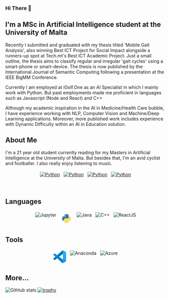 ### Hi There 👋



## I'm a MSc in Artificial Intelligence student at the University of Malta
  Recently I submitted and graduated with my thesis titled 'Mobile Gait Analysis', also winning Best ICT Project for Social Impact alongside a runners-up spot at Tech.mt's Best ICT Academic Project.  Just a small outline, the thesis aims to classify regular and irregular 'gait cycles' using a smart-phone or smart-device. The thesis is now published by the International Journal of Semantic Computing following a presentation at the IEEE BigMM Conference.
  
  Currently I am employed at iGolf.One as an AI Specialist in which I mainly work with Python. But past employments made me proficient in languages such as Javascript (Node and React) and C++
  
  Although my academic inspiration in the AI in Medicine/Health Care bubble, I have experience working with NLP, Computer Vision and Machine/Deep Learning applications. Moreover, more published work includes experience with Dynamic Difficulty within an AI in Education solution.

## About Me 

I'm a 21 year old student currently reading for my Masters in Artificial Intelligence at the University of Malta. But besides that, I'm an avid cyclist and footballer. I also really enjoy listening to music. 

<p align="center">
 <a href="https://www.kaggle.com/owenagius" target="_blank" rel="noopener noreferrer"> <img src="https://cdn4.iconfinder.com/data/icons/logos-and-brands/512/189_Kaggle_logo_logos-512.png" alt="Python" height="40" style="vertical-align:top; margin:4px"></a>
 <a href="mailto:owenagius24@gmail.com"> <img src="https://w7.pngwing.com/pngs/132/138/png-transparent-gmail-icon-gmail-computer-icons-email-google-contacts-google-account-gmail-blue-angle-text-thumbnail.png" alt="Python" height="40" style="vertical-align:top; margin:4px"></a>
 <a href="https://www.instagram.com/agiusagram"> <img src="https://upload.wikimedia.org/wikipedia/commons/thumb/e/e7/Instagram_logo_2016.svg/768px-Instagram_logo_2016.svg.png" alt="Python" height="40" style="vertical-align:top; margin:4px"></a>
 <a href="https://www.linkedin.com/in/owen-agius-1782bb233"> <img src="https://upload.wikimedia.org/wikipedia/commons/thumb/c/ca/LinkedIn_logo_initials.png/768px-LinkedIn_logo_initials.png" alt="Python" height="40" style="vertical-align:top; margin:4px"></a>
</p>

<br />

## Languages
<p align="center">
<img src="https://upload.wikimedia.org/wikipedia/commons/thumb/3/38/Jupyter_logo.svg/883px-Jupyter_logo.svg.png" alt="Jupyter" height="40" style="vertical-align:top; margin:4px">
<img src="https://raw.githubusercontent.com/github/explore/80688e429a7d4ef2fca1e82350fe8e3517d3494d/topics/python/python.png" alt="Python" height="40" style="vertical-align:top; margin:4px">
<img src="https://dev.java/assets/images/java-logo-vert-blk.png" alt="Java" height="40" style="vertical-align:top; margin:4px">
<img src="https://upload.wikimedia.org/wikipedia/commons/thumb/1/18/ISO_C%2B%2B_Logo.svg/1822px-ISO_C%2B%2B_Logo.svg.png" alt="C++" height="40" style="vertical-align:top; margin:4px">
<img src="https://upload.wikimedia.org/wikipedia/commons/thumb/a/a7/React-icon.svg/2300px-React-icon.svg.png" alt="ReactJS" height="40" style="vertical-align:top; margin:4px">

## Tools
<p align="center"> 
<img src="https://raw.githubusercontent.com/github/explore/80688e429a7d4ef2fca1e82350fe8e3517d3494d/topics/visual-studio-code/visual-studio-code.png" alt="VS Code" height="40" style="vertical-align:top; margin:4px">
<img src= "https://e7.pngegg.com/pngimages/814/303/png-clipart-honda-anaconda-python-data-science-honda-text-logo.png" alt="Anaconda" height="40" style="vertical-align:top; margin:4px">
<img src= "https://www.pngfind.com/pngs/m/597-5975946_microsoft-azure-logo-svg-hd-png-download.png" alt="Azure" height="40" style="vertical-align:top; margin:4px">
</p>


## More...
![GitHub stats](https://github-readme-stats.vercel.app/api?username=wecet&show_icons=true&theme=tokyonight)
[![trophy](https://github-profile-trophy.vercel.app/?username=wecet&theme=onedark)](https://github.com/ryo-ma/github-profile-trophy)

